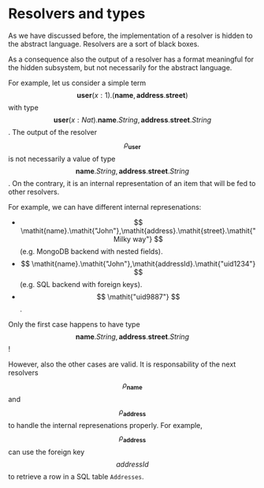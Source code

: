 # Resolvers and types

As we have discussed before, the implementation of a resolver is hidden to the abstract language. Resolvers are a sort of black boxes.

As a consequence also the output of a resolver has a format meaningful for the hidden subsystem, but not necessarily for the abstract language.

For example, let us consider a simple term $$\mathbf{user}(\mathit{x}: 1).(\mathbf{name}, \mathbf{address}.\mathbf{street})$$ with type $$\mathbf{user}(\mathit{x}: \mathit{Nat}).\mathbf{name}.\mathit{String},\mathbf{address}.\mathbf{street}.\mathit{String}$$. The output of the resolver $$\rho_{\mathbf{user}}$$ is not necessarily a value of type $$\mathbf{name}.\mathit{String},\mathbf{address}.\mathbf{street}.\mathit{String}$$. On the contrary, it is an internal representation of an item that will be fed to other resolvers.

For example, we can have different internal represenations:

* $$ \mathit{name}.\mathit{"John"},\mathit{address}.\mathit{street}.\mathit{"Milky way"} $$ (e.g. MongoDB backend with nested fields).
* $$ \mathit{name}.\mathit{"John"},\mathit{addressId}.\mathit{"uid1234"} $$ (e.g. SQL backend with foreign keys).
* $$ \mathit{"uid9887"} $$.

Only the first case happens to have type $$\mathbf{name}.\mathit{String},\mathbf{address}.\mathbf{street}.\mathit{String}$$!

However, also the other cases are valid. It is responsability of the next resolvers $$\rho_{\mathbf{name}}$$ and $$\rho_{\mathbf{address}}$$ to handle the internal represenations properly. For example, $$\rho_{\mathbf{address}}$$ can use the foreign key $$\mathit{addressId}$$ to retrieve a row in a SQL table `Addresses`.
